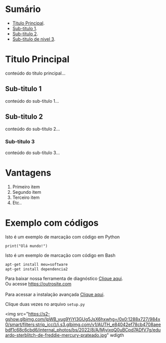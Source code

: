 # Sumário
- [Titulo Principal](#titulo-principal).
- [Sub-titulo 1](#subtitulo1).
- [Sub-titulo 2](#subtitulo2).
- [Sub-titulo de nivel 3](#subtitulo3).

# Titulo Principal
conteúdo do titulo principal...

 ## Sub-titulo 1
 conteúdo do sub-titulo 1...

  ## Sub-titulo 2
 conteúdo do sub-titulo 2...

  ### Sub-titulo 3
 conteúdo do sub-titulo 3...

 # Vantagens

 1. Primeiro item
 2. Segundo item
 3. Terceiro item
 4. Etc..

 # Exemplo com códigos

 Isto  é um exemplo de marcação com código em Python
 ```pytohn
print("Olá mundo!")
```

 Isto  é um exemplo de marcação com código em Bash
 ```bash
apt-get install meu=software
apt-get install dependencia2
```
Para baixar nossa ferramenta de diagnóstico [Clique aqui](https://site.com).
<br>
Ou acesse https://outrosite.com
<br>
<br>
Para acessar a instalação avançada [Clique aqui](INSTALACAO.md).

Clique duas vezes no arquivo `setup.py`

<img src="https://s2-gshow.glbimg.com/lpWB_yug9YiYl3GUg5JsX6hxwhg=/0x0:1288x727/984x0/smart/filters:strip_icc()/i.s3.glbimg.com/v1/AUTH_e84042ef78cb4708aeebdf1c68c6cbd6/internal_photos/bs/2022/8/A/MjyixqQ0uBCpd7ADfV7g/eduardo-sterblitch-de-freddie-mercury-prateado.jpg" wdigth
